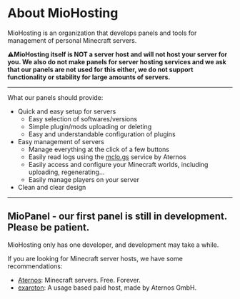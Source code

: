 # About MioHosting
MioHosting is an organization that develops panels and tools for management of personal Minecraft servers.

⚠️**MioHosting itself is NOT a server host and will not host your server for you.
We also do not make panels for server hosting services and we ask that our panels are not used for this either, we do not support functionality or stability for large amounts of servers.**

---

What our panels should provide:
- Quick and easy setup for servers
  - Easy selection of softwares/versions
  - Simple plugin/mods uploading or deleting
  - Easy and understandable configuration of plugins
- Easy management of servers
  - Manage everything at the click of a few buttons
  - Easily read logs using the [mclo.gs](https://mclo.gs) service by Aternos
  - Easily access and configure your Minecraft worlds, including uploading, regenerating...
  - Easily manage players on your server
- Clean and clear design

---

## MioPanel - our first panel is still in development. Please be patient.
MioHosting only has one developer, and development may take a while.

If you are looking for Minecraft server hosts, we have some recommendations:
- [Aternos](https://aternos.org): Minecraft servers. Free. Forever.
- [exaroton](https://exaroton.com): A usage based paid host, made by Aternos GmbH.
